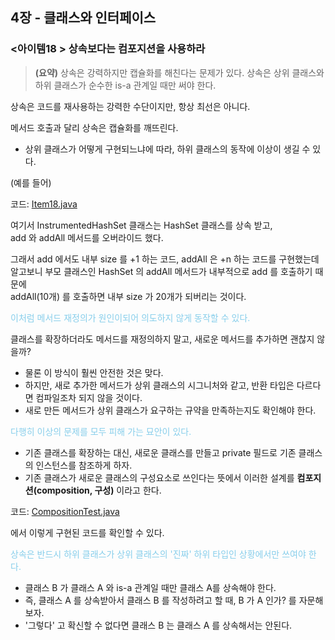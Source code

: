 ## 4장 - 클래스와 인터페이스

### <아이템18 > 상속보다는 컴포지션을 사용하라

> **(요약)** 상속은 강력하지만 캡슐화를 해친다는 문제가 있다. 상속은 상위 클래스와 하위 클래스가 순수한 is-a 관계일 때만 써야 한다.

상속은 코드를 재사용하는 강력한 수단이지만, 항상 최선은 아니다.

메서드 호출과 달리 상속은 캡슐화를 깨뜨린다.

- 상위 클래스가 어떻게 구현되느냐에 따라, 하위 클래스의 동작에 이상이 생길 수 있다.

(예를 들어)

코드: [Item18.java](https://github.com/ziippy/EffectiveJava/blob/master/src/chapter4/item18/Item18.java)

여기서 InstrumentedHashSet 클래스는 HashSet 클래스를 상속 받고,  
add 와 addAll 메서드를 오버라이드 했다.

그래서 add 에서도 내부 size 를 +1 하는 코드, addAll 은 +n 하는 코드를 구현했는데  
알고보니 부모 클래스인 HashSet 의 addAll 메서드가 내부적으로 add 를 호출하기 때문에  
addAll(10개) 를 호출하면 내부 size 가 20개가 되버리는 것이다.

<span style="color:skyblue">이처럼 메서드 재정의가 원인이되어 의도하지 않게 동작할 수 있다.</span>

클래스를 확장하더라도 메서드를 재정의하지 말고, 새로운 메서드를 추가하면 괜찮지 않을까?

- 물론 이 방식이 훨씬 안전한 것은 맞다.
- 하지만, 새로 추가한 메서드가 상위 클래스의 시그니처와 같고, 반환 타입은 다르다면 컴파일조차 되지 않을 것이다.
- 새로 만든 메서드가 상위 클래스가 요구하는 규약을 만족하는지도 확인해야 한다.

<span style="color:skyblue">다행히 이상의 문제를 모두 피해 가는 묘안이 있다.</span>

- 기존 클래스를 확장하는 대신, 새로운 클래스를 만들고 private 필드로 기존 클래스의 인스턴스를 참조하게 하자.
- 기존 클래스가 새로운 클래스의 구성요소로 쓰인다는 뜻에서 이러한 설계를 **컴포지션(composition, 구성)** 이라고 한다.

코드: [CompositionTest.java](https://github.com/ziippy/EffectiveJava/blob/master/src/chapter4/item18/CompositionTest.java)

에서 이렇게 구현된 코드를 확인할 수 있다.

<span style="color:skyblue">상속은 반드시 하위 클래스가 상위 클래스의 '진짜' 하위 타입인 상황에서만 쓰여야 한다.</span>

- 클래스 B 가 클래스 A 와 is-a 관계일 때만 클래스 A를 상속해야 한다.
- 즉, 클래스 A 를 상속받아서 클래스 B 를 작성하려고 할 때, B 가 A 인가? 를 자문해보자.
- '그렇다' 고 확신할 수 없다면 클래스 B 는 클래스 A 를 상속해서는 안된다.
